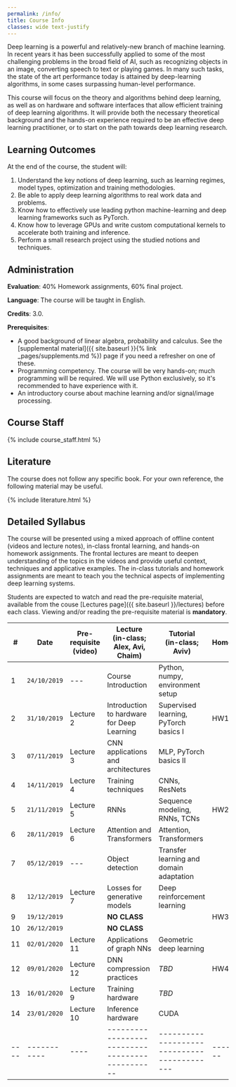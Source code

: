 ```yaml
---
permalink: /info/
title: Course Info
classes: wide text-justify
---
```


Deep learning is a powerful and relatively-new branch of machine learning.
In recent years it has been successfully applied to some of the most challenging
problems in the broad field of AI, such as recognizing objects in an image,
converting speech to text or playing games. In many such tasks,
the state of the art performance today is attained by deep-learning algorithms,
in some cases surpassing human-level performance.

This course will focus on the theory and algorithms behind deep learning,
as well as on hardware and software interfaces that allow efficient training of
deep learning algorithms. It will provide both the necessary theoretical
background and the hands-on experience required to be an effective deep learning
practitioner, or to start on the path towards deep learning research.

## Learning Outcomes

At the end of the course, the student will:

1.	Understand the key notions of deep learning, such as learning regimes, model
    types, optimization and training methodologies.
1.  Be able to apply deep learning algorithms to real work data and problems.
1.	Know how to effectively use leading python machine-learning and deep
    learning frameworks such as PyTorch.
1.	Know how to leverage GPUs and write custom computational kernels to
    accelerate both training and inference.
1.	Perform a small research project using the studied notions and techniques.


## Administration

**Evaluation**: 40% Homework assignments, 60% final project.

**Language**: The course will be taught in English.

**Credits**: 3.0.

**Prerequisites**:
- A good background of linear algebra, probability and calculus. See the
  [supplemental material]({{ site.baseurl }}{% link _pages/supplements.md %})
  page if you need a refresher on one of these.
- Programming competency. The course will be very hands-on; much programming
  will be required.  We will use Python exclusively, so it's recommended to have
  experience with it.
- An introductory course about machine learning and/or signal/image processing.

## Course Staff

{% include course_staff.html %}

## Literature

The course does not follow any specific book. For your own reference, the
following material may be useful.

{% include literature.html %}

## Detailed Syllabus

The course will be presented using a mixed approach of offline content
(videos and lecture notes), in-class frontal learning, and hands-on homework
assignments. The frontal lectures
are meant to deepen understanding of the topics in the videos and provide useful
context, techniques and applicative examples. The in-class tutorials and
homework assignments are meant to teach you the technical aspects of
implementing deep learning systems.

Students are expected to watch and read the pre-requisite material, available
from the couse [Lectures page]({{ site.baseurl }}/lectures) before each class.
Viewing and/or reading the pre-requisite material is **mandatory**.


| #    | Date         | Pre-requisite<br>(video) | Lecture<br>(in-class; Alex, Avi, Chaim)         | Tutorial<br>(in-class; Aviv)                | Homework   |
| ---- | -----------  | ----                     | ----------------------------------------------- | ------------------------------------------- | ---------- |
| 1    | `24/10/2019` | ---                      | Course Introduction                             | Python, numpy, environment setup            |            |
| 2    | `31/10/2019` | Lecture 2                | Introduction to hardware for Deep Learning      | Supervised learning, PyTorch basics I       | HW1        |
| 3    | `07/11/2019` | Lecture 3                | CNN applications and architectures              | MLP, PyTorch basics II                      |            |
| 4    | `14/11/2019` | Lecture 4                | Training techniques                             | CNNs, ResNets                               |            |
| 5    | `21/11/2019` | Lecture 5                | RNNs                                            | Sequence modeling, RNNs, TCNs               | HW2        |
| 6    | `28/11/2019` | Lecture 6                | Attention and Transformers                      | Attention, Transformers                     |            |
| 7    | `05/12/2019` | ---                      | Object detection                                | Transfer learning and domain adaptation     |            |
| 8    | `12/12/2019` | Lecture 7                | Losses for generative models                    | Deep reinforcement learning                 |            |
| 9    | `19/12/2019` |                          | **NO CLASS**                                    |                                             | HW3        |
| 10   | `26/12/2019` |                          | **NO CLASS**                                    |                                             |            |
| 11   | `02/01/2020` | Lecture 11               | Applications of graph NNs                       | Geometric deep learning                     |            |
| 12   | `09/01/2020` | Lecture 12               | DNN compression practices                       | *TBD*                                       | HW4        |
| 13   | `16/01/2020` | Lecture 9                | Training hardware                               | *TBD*                                       |            |
| 14   | `23/01/2020` | Lecture 10               | Inference hardware                              | CUDA                                        |            |
| ---- | -----------  | ----                     | ----------------------------------------------- | ------------------------------------------- | ---------- |

